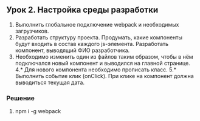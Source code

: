 ## Урок 2. Настройка среды разработки

1. Выполнить глобальное подключение webpack и необходимых загрузчиков.
2. Разработать структуру проекта. Продумать, какие компоненты будут входить в состав каждого
js-элемента. Разработать компонент, выводящий ФИО разработчика.
3. Необходимо изменить один из файлов таким образом, чтобы в нём подключался новый
компонент и выводился на главной странице.
4.* Для нового компонента необходимо прописать класс.
5.* Выполнить событие клик (onClick). При клике на компонент должна выводиться текущая дата.

### Решение
1. npm i -g webpack
